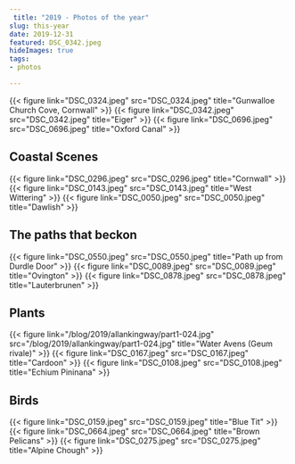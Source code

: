```yaml
---
 title: "2019 - Photos of the year"
slug: this-year
date: 2019-12-31
featured: DSC_0342.jpeg
hideImages: true
tags:
- photos

---
```



{{< figure link="DSC_0324.jpeg" src="DSC_0324.jpeg" title="Gunwalloe Church Cove, Cornwall" >}}
{{< figure link="DSC_0342.jpeg" src="DSC_0342.jpeg" title="Eiger" >}}
{{< figure link="DSC_0696.jpeg" src="DSC_0696.jpeg" title="Oxford Canal" >}}

## Coastal Scenes

{{< figure link="DSC_0296.jpeg" src="DSC_0296.jpeg" title="Cornwall" >}}
{{< figure link="DSC_0143.jpeg" src="DSC_0143.jpeg" title="West Wittering" >}}
{{< figure link="DSC_0050.jpeg" src="DSC_0050.jpeg" title="Dawlish" >}}

## The paths that beckon

{{< figure link="DSC_0550.jpeg" src="DSC_0550.jpeg" title="Path up from Durdle Door" >}}
{{< figure link="DSC_0089.jpeg" src="DSC_0089.jpeg" title="Ovington" >}}
{{< figure link="DSC_0878.jpeg" src="DSC_0878.jpeg" title="Lauterbrunen" >}}

## Plants

{{< figure link="/blog/2019/allankingway/part1-024.jpg" src="/blog/2019/allankingway/part1-024.jpg"  title="Water Avens (Geum rivale)" >}}
{{< figure link="DSC_0167.jpeg" src="DSC_0167.jpeg" title="Cardoon" >}}
{{< figure link="DSC_0108.jpeg" src="DSC_0108.jpeg" title="Echium Pininana" >}}

## Birds

{{< figure link="DSC_0159.jpeg" src="DSC_0159.jpeg" title="Blue Tit" >}}
{{< figure link="DSC_0664.jpeg" src="DSC_0664.jpeg" title="Brown Pelicans" >}}
{{< figure link="DSC_0275.jpeg" src="DSC_0275.jpeg" title="Alpine Chough" >}}

